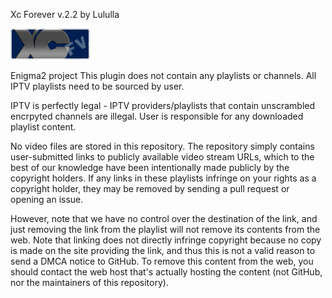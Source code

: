Xc Forever v.2.2 by Lululla

<img src="https://github.com/Belfagor2005/xc_plugin_forever/blob/main/usr/lib/enigma2/python/Plugins/Extensions/XCplugin/plugin.png">

Enigma2 project
This plugin does not contain any playlists or channels. 
All IPTV playlists need to be sourced by user.

IPTV is perfectly legal - IPTV providers/playlists that contain unscrambled encrpyted channels are illegal. 
User is responsible for any downloaded playlist content. 

No video files are stored in this repository. The repository simply contains user-submitted links to publicly available video stream URLs, which to the best of our knowledge have been intentionally made publicly by the copyright holders. If any links in these playlists infringe on your rights as a copyright holder, they may be removed by sending a pull request or opening an issue.

However, note that we have no control over the destination of the link, and just removing the link from the playlist will not remove its contents from the web. Note that linking does not directly infringe copyright because no copy is made on the site providing the link, and thus this is not a valid reason to send a DMCA notice to GitHub. To remove this content from the web, you should contact the web host that's actually hosting the content (not GitHub, nor the maintainers of this repository).
